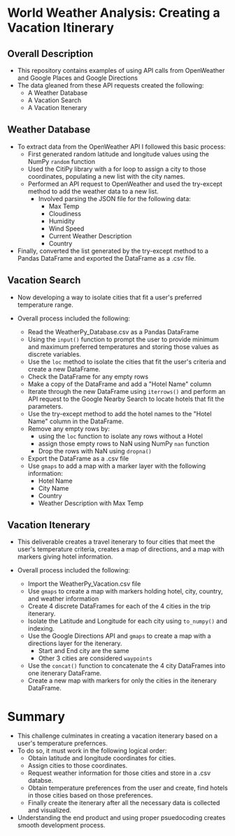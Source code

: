 # World Weather Analysis: Creating a Vacation Itinerary 

## Overall Description

- This repository contains examples of using API calls from OpenWeather and Google Places and Google Directions
- The data gleaned from these API requests created the following:
    - A Weather Database
    - A Vacation Search
    - A Vacation Itenerary

## Weather Database

- To extract data from the OpenWeather API I followed this basic process:
    - First generated random latitude and longitude values using the NumPy `random` function
    - Used the CitiPy library with a for loop to assign a city to those coordinates, populating a new list with the city names.
    - Performed an API request to OpenWeather and used the try-except method to add the weather data to a new list.
        - Involved parsing the JSON file for the following data:
            - Max Temp
            - Cloudiness
            - Humidity
            - Wind Speed
            - Current Weather Description
            - Country
- Finally, converted the list generated by the try-except method to a Pandas DataFrame and exported the DataFrame as a .csv file.

## Vacation Search 

- Now developing a way to isolate cities that fit a user's preferred temperature range. 

- Overall process included the following:
    - Read the WeatherPy_Database.csv as a Pandas DataFrame
    - Using the `input()` function to prompt the user to provide minimum and maximum preferred temperatures and storing those values as discrete variables. 
    - Use the `loc` method to isolate the cities that fit the user's criteria and create a new DataFrame.
    - Check the DataFrame for any empty rows 
    - Make a copy of the DataFrame and add a "Hotel Name" column
    - Iterate through the new DataFrame using `iterrows()` and perform an API request to the Google Nearby Search to locate hotels that fit the parameters.
    - Use the try-except method to add the hotel names to the "Hotel Name" column in the DataFrame.
    - Remove any empty rows by:
        - using the `loc` function to isolate any rows without a Hotel 
        - assign those empty rows to NaN using NumPy `nan` function
        - Drop the rows with NaN using `dropna()`
    - Export the DataFrame as a .csv file
    - Use `gmaps` to add a map with a marker layer with the following information: 
        - Hotel Name
        - City Name
        - Country
        - Weather Description with Max Temp

## Vacation Itenerary 

- This deliverable creates a travel itenerary to four cities that meet the user's temperature criteria, creates a map of directions, and a map with markers giving hotel information.

- Overall process included the following:
    - Import the WeatherPy_Vacation.csv file
    - Use `gmaps` to create a map with markers holding hotel, city, country, and weather information
    - Create 4 discrete DataFrames for each of the 4 cities in the trip itenerary.
    - Isolate the Latitude and Longitude for each city using `to_numpy()` and indexing. 
    - Use the Google Directions API and `gmaps` to create a map with a directions layer for the itenerary.
        - Start and End city are the same
        - Other 3 cities are considered `waypoints`
    - Use the `concat()` function to concatenate the 4 city DataFrames into one itenerary DataFrame.
    - Create a new map with markers for only the cities in the itenerary DataFrame.

# Summary 

- This challenge culminates in creating a vacation itenerary based on a user's temperature prefernces. 
- To do so, it must work in the following logical order:
    - Obtain latitude and longitude coordinates for cities.
    - Assign cities to those coordinates.
    - Request weather information for those cities and store in a .csv databse. 
    - Obtain temperature preferences from the user and create, find hotels in those cities based on those preferences.
    - Finally create the itenerary after all the necessary data is collected and visualized. 
- Understanding the end product and using proper psuedocoding creates smooth development process.
